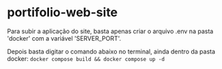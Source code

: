 # portifolio-web-site
Para subir a aplicação do site, basta apenas criar o arquivo .env na pasta 'docker' com a variável 'SERVER_PORT'.

Depois basta digitar o comando abaixo no terminal, ainda dentro da pasta docker:
`docker compose build && docker compose up -d`